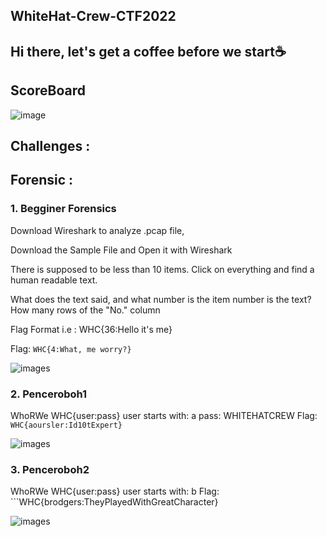 ## WhiteHat-Crew-CTF2022

## Hi there, let's get a coffee before we start:coffee:

## ScoreBoard
![image](https://i.ibb.co/7KxCPDy/lala.jpg)

## Challenges :

## Forensic :
### 1. Begginer Forensics
Download Wireshark to analyze .pcap file,

Download the Sample File and Open it with Wireshark

There is supposed to be less than 10 items. Click on everything and find a human readable text.

What does the text said, and what number is the item number is the text? How many rows of the "No." column

Flag Format i.e : WHC{36:Hello it's me}

Flag: ```WHC{4:What, me worry?}```

![images](https://i.ibb.co/y4yMprr/forensic-biginer.jpg)

### 2. Penceroboh1
WhoRWe
WHC{user:pass}
user starts with: a
pass: WHITEHATCREW
Flag: ```WHC{aoursler:Id10tExpert}```

![images](https://i.ibb.co/KwdF8p6/pen1.png)

### 3. Penceroboh2
WhoRWe
WHC{user:pass}
user starts with: b
Flag: ```WHC{brodgers:TheyPlayedWithGreatCharacter}

![images](https://i.ibb.co/KwdF8p6/pen1.pn)
